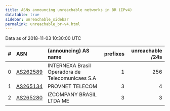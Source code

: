 ```yaml
---
title: ASNs announcing unreachable networks in BR (IPv4)
datatable: true
sidebar: unreachable_sidebar
permalink: unreachable_br-v4.html
---
```


Data as of 2018-11-03 10:30:00 UTC


<div class="datatable-begin"></div>

|   # | ASN                                      | (announcing) AS name                             |   prefixes |   unreachable /24s |
|----:|:-----------------------------------------|:-------------------------------------------------|-----------:|-------------------:|
|   0 | [AS262589](unreachable_AS262589-v4.html) | INTERNEXA Brasil Operadora de Telecomunicaes S.A |          1 |                256 |
|   1 | [AS265134](unreachable_AS265134-v4.html) | PROVNET TELECOM                                  |          3 |                  4 |
|   2 | [AS265280](unreachable_AS265280-v4.html) | IZCOMPANY BRASIL LTDA ME                         |          3 |                  3 |

<div class="datatable-end"></div>